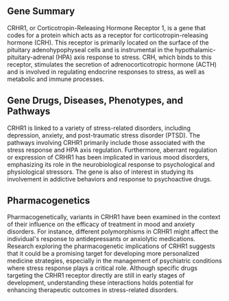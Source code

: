 ## Gene Summary
CRHR1, or Corticotropin-Releasing Hormone Receptor 1, is a gene that codes for a protein which acts as a receptor for corticotropin-releasing hormone (CRH). This receptor is primarily located on the surface of the pituitary adenohypophyseal cells and is instrumental in the hypothalamic-pituitary-adrenal (HPA) axis response to stress. CRH, which binds to this receptor, stimulates the secretion of adrenocorticotropic hormone (ACTH) and is involved in regulating endocrine responses to stress, as well as metabolic and immune processes.

## Gene Drugs, Diseases, Phenotypes, and Pathways
CRHR1 is linked to a variety of stress-related disorders, including depression, anxiety, and post-traumatic stress disorder (PTSD). The pathways involving CRHR1 primarily include those associated with the stress response and HPA axis regulation. Furthermore, aberrant regulation or expression of CRHR1 has been implicated in various mood disorders, emphasizing its role in the neurobiological response to psychological and physiological stressors. The gene is also of interest in studying its involvement in addictive behaviors and response to psychoactive drugs.

## Pharmacogenetics
Pharmacogenetically, variants in CRHR1 have been examined in the context of their influence on the efficacy of treatment in mood and anxiety disorders. For instance, different polymorphisms in CRHR1 might affect the individual's response to antidepressants or anxiolytic medications. Research exploring the pharmacogenetic implications of CRHR1 suggests that it could be a promising target for developing more personalized medicine strategies, especially in the management of psychiatric conditions where stress response plays a critical role. Although specific drugs targeting the CRHR1 receptor directly are still in early stages of development, understanding these interactions holds potential for enhancing therapeutic outcomes in stress-related disorders.